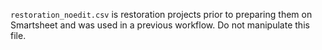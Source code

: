 `restoration_noedit.csv` is restoration projects prior to preparing them on Smartsheet and was used in a previous workflow. Do not manipulate this file.